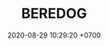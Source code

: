 ---
layout: 
permalink: /team/:title.html
categories: subs
maincover: /assets/avatars/female1.webp
tickets: 15
date: 2020-08-29 10:29:20 +0700
title: BEREDOG
vip: 
sub: /assets/mis/sub.png
tag: johto042024
color: black
puntosLJ202404: 12
grupo: sur
background: '#F16C38'
cover: /assets/backCard.png
team: DRAGONFLIES GAMING DIAMOND
ID: DFS
p2: DFS DMD
pp2: MBO
p3: DFS DMD
pp3: LAST BREATH
p7:  DFS DMD
pp7: SOJ
p8:  DFS DMD
pp8: T. SATISFACTION
p9:  DFS DMD
r9: 0
bg9: bg-danger
rr9: 3
pp9: S. VANGUARD
---